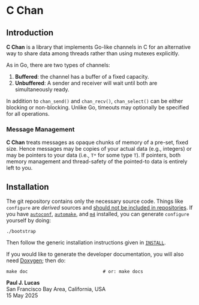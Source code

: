 # C Chan

## Introduction

**C Chan**
is a library that implements Go-like channels in C
for an alternative way to share data
among threads
rather than using mutexes explicitly.

As in Go,
there are two types of channels:

1. **Buffered**: the channel has a buffer of a fixed capacity.
2. **Unbuffered**: A sender and receiver will wait until both are
   simultaneously ready.

In addition to
`chan_send()`
and
`chan_recv()`,
`chan_select()`
can be either
blocking
or
non-blocking.
Unlike Go,
timeouts may optionally be specified
for all operations.

### Message Management

**C Chan**
treats messages as opaque
chunks of memory
of a pre-set,
fixed
size.
Hence messages may be copies of your actual data
(e.g., integers)
or may be pointers to your data
(i.e., `T*` for some type `T`).
If pointers,
both memory management
and thread-safety
of the pointed-to data
is entirely left to you.

## Installation

The git repository contains only the necessary source code.
Things like `configure` are _derived_ sources and
[should not be included in repositories](http://stackoverflow.com/a/18732931).
If you have
[`autoconf`](https://www.gnu.org/software/autoconf/),
[`automake`](https://www.gnu.org/software/automake/),
and
[`m4`](https://www.gnu.org/software/m4/)
installed,
you can generate `configure` yourself by doing:

    ./bootstrap

Then follow the generic installation instructions given in
[`INSTALL`](https://github.com/paul-j-lucas/c_exception/blob/master/INSTALL).

If you would like to generate the developer documentation,
you will also need
[Doxygen](http://www.doxygen.org/);
then do:

    make doc                            # or: make docs

**Paul J. Lucas**  
San Francisco Bay Area, California, USA  
15 May 2025
